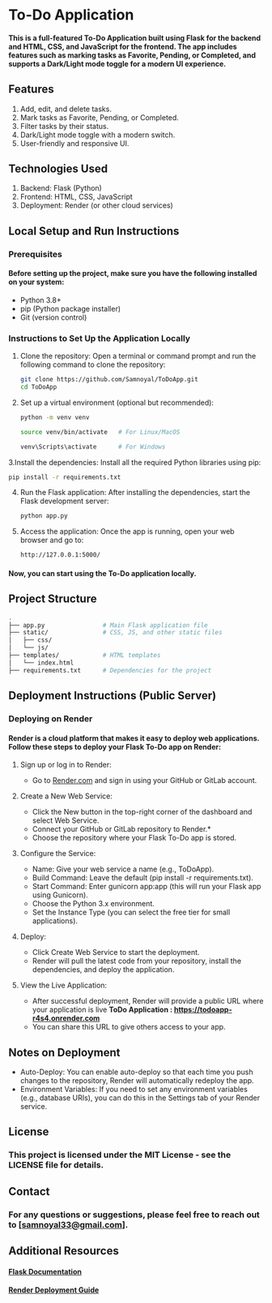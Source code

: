 # To-Do Application
#### This is a full-featured To-Do Application built using Flask for the backend and HTML, CSS, and JavaScript for the frontend. The app includes features such as marking tasks as Favorite, Pending, or Completed, and supports a Dark/Light mode toggle for a modern UI experience.

## Features
   1. Add, edit, and delete tasks.
   2. Mark tasks as Favorite, Pending, or Completed.
   3. Filter tasks by their status.
   4. Dark/Light mode toggle with a modern switch.
   5. User-friendly and responsive UI.

## Technologies Used
   1. Backend: Flask (Python)
   2. Frontend: HTML, CSS, JavaScript
   3. Deployment: Render (or other cloud services)

## Local Setup and Run Instructions
### Prerequisites
#### Before setting up the project, make sure you have the following installed on your system:
   * Python 3.8+
   * pip (Python package installer)
   * Git (version control)
   
### Instructions to Set Up the Application Locally

1. Clone the repository: Open a terminal or command prompt and run the following command to clone the repository:

   ```bash
   git clone https://github.com/Samnoyal/ToDoApp.git
   cd ToDoApp
   ```

2. Set up a virtual environment (optional but recommended):
   
   ```bash
   python -m venv venv
   ```
   ```bash
   source venv/bin/activate   # For Linux/MacOS
   ```
   ```bash
   venv\Scripts\activate      # For Windows
   ```

3.Install the dependencies: Install all the required Python libraries using pip:
      
   ```bash
   pip install -r requirements.txt
   ```

4. Run the Flask application: After installing the dependencies, start the Flask development server:

   ```bash
   python app.py
   ```
      
5. Access the application: Once the app is running, open your web browser and go to:

   ```bash
   http://127.0.0.1:5000/
   ```

#### Now, you can start using the To-Do application locally.

## Project Structure
   ```bash
   .
   ├── app.py                # Main Flask application file
   ├── static/               # CSS, JS, and other static files
   │   ├── css/
   │   └── js/
   ├── templates/            # HTML templates
   │   └── index.html
   ├── requirements.txt      # Dependencies for the project
   ```

## Deployment Instructions (Public Server)
### Deploying on Render
#### Render is a cloud platform that makes it easy to deploy web applications. Follow these steps to deploy your Flask To-Do app on Render:

1. Sign up or log in to Render:
   
   * Go to [Render.com](https://dashboard.render.com/) and sign in using your GitHub or GitLab account.

2. Create a New Web Service:
   
   * Click the New button in the top-right corner of the dashboard and select Web Service.
   * Connect your GitHub or GitLab repository to Render.*
   * Choose the repository where your Flask To-Do app is stored.

3. Configure the Service:
   
   * Name: Give your web service a name (e.g., ToDoApp).
   * Build Command: Leave the default (pip install -r requirements.txt).
   * Start Command: Enter gunicorn app:app (this will run your Flask app using Gunicorn).
   * Choose the Python 3.x environment.
   * Set the Instance Type (you can select the free tier for small applications).

4. Deploy:

   * Click Create Web Service to start the deployment.
   * Render will pull the latest code from your repository, install the dependencies, and deploy the application.

5. View the Live Application:

   * After successful deployment, Render will provide a public URL where your application is live **ToDo Application : https://todoapp-r4s4.onrender.com**
   * You can share this URL to give others access to your app.

## Notes on Deployment
   * Auto-Deploy: You can enable auto-deploy so that each time you push changes to the repository, Render will automatically redeploy the app.
   * Environment Variables: If you need to set any environment variables (e.g., database URIs), you can do this in the Settings tab of your Render service.

## License
   ### This project is licensed under the MIT License - see the LICENSE file for details.

## Contact
   ### For any questions or suggestions, please feel free to reach out to [samnoyal33@gmail.com].

## Additional Resources
   #### [Flask Documentation](https://flask.palletsprojects.com/en/stable/)
   #### [Render Deployment Guide](https://docs.render.com/)
